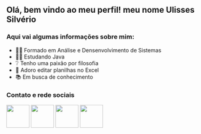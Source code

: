 ## Olá, bem vindo ao meu perfil! meu nome Ulisses Silvério
### Aqui vai algumas informações sobre mim:
- 👨‍🎓  Formado em Análise e Densenvolvimento de Sistemas
- 👨‍💻  Estudando Java
- ❔   Tenho uma paixão por filosofia
- 🤣  Adoro editar planilhas no Excel
- 📚  Em busca de conhecimento
### Contato e rede sociais
[<img src="https://cdn-icons-png.flaticon.com/512/174/174883.png" width="60" height="60">](https://www.youtube.com/user/osvirtuais) 
[<img src="https://cdn-icons-png.flaticon.com/512/2111/2111463.png" width="60" height="60">](https://www.instagram.com/odisseu93/)
[<img src="https://cdn-icons.flaticon.com/png/512/3204/premium/3204295.png?token=exp=1637536655~hmac=4c646706cdcdccb523cde11502aad9ee" width="60" height="60">](ulissessuporteti01@gmail.com)
[<img src="https://cdn-icons-png.flaticon.com/512/733/733579.png" width="60" height="60">](https://twitter.com/Odisseu93)
